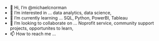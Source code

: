 - 👋 Hi, I’m @michaelcnorman
- 👀 I’m interested in ... data analytics, data science,
- 🌱 I’m currently learning ... SQL, Python, PowerBI, Tableau
- 💞️ I’m looking to collaborate on ... Noprofit service, community support projects, opportunites to learn,
- 📫 How to reach me ... 

<!---
michaelcnorman/michaelcnorman is a ✨ special ✨ repository because its `README.md` (this file) appears on your GitHub profile.
You can click the Preview link to take a look at your changes.
--->
